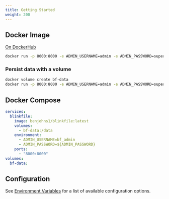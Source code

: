 ```yaml
---
title: Getting Started
weight: 200
---
```

## Docker Image
[On DockerHub](https://hub.docker.com/repository/docker/benjohns1/blinkfile)

```sh
docker run -p 8000:8000 -e ADMIN_USERNAME=admin -e ADMIN_PASSWORD=supersecretpassword benjohns1/blinkfile
```

### Persist data with a volume
```sh
docker volume create bf-data
docker run -p 8000:8000 -e ADMIN_USERNAME=admin -e ADMIN_PASSWORD=supersecretpassword -v bf-data:/data benjohns1/blinkfile
```

## Docker Compose
```yaml
services:
  blinkfile:
    image: benjohns1/blinkfile:latest
    volumes:
      - bf-data:/data
    environment:
      - ADMIN_USERNAME=bf_admin
      - ADMIN_PASSWORD=${ADMIN_PASSWORD}
    ports:
      - "8000:8000"
volumes:
  bf-data:
```
## Configuration
See [Environment Variables](./environment-variables) for a list of available configuration options.
